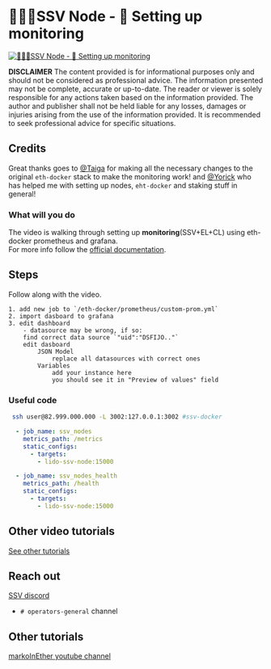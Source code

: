 # 🔷🏃‍♂️SSV Node - 🤖 Setting up monitoring

[![🔷🏃‍♂️SSV Node - 🤖 Setting up monitoring](http://img.youtube.com/vi/4KLgI42zidg/0.jpg)](https://www.youtube.com/watch?v=4KLgI42zidg "🔷🏃‍♂️SSV Node - 🤖 Setting up monitoring")

**DISCLAIMER**
The content provided is for informational purposes only and should not be considered as professional advice. The information presented may not be complete, accurate or up-to-date. The reader or viewer is solely responsible for any actions taken based on the information provided. The author and publisher shall not be held liable for any losses, damages or injuries arising from the use of the information provided. It is recommended to seek professional advice for specific situations.

## Credits 

Great thanks goes to [@Taiga](https://twitter.com/zkTaiga) for making all the necessary changes to the original `eth-docker` stack to make the monitoring work! 
and 
[@Yorick](https://twitter.com/cryptomanuf) who has helped me with setting up nodes, `eht-docker` and staking stuff in general! 

### What will you do
The video is walking through setting up **monitoring**(SSV+EL+CL) using eth-docker prometheus and grafana.  
For more info follow the [official documentation](https://docs.ssv.network/run-a-node/operator-node/installation).

## Steps

Follow along with the video. 

	1. add new job to `/eth-docker/prometheus/custom-prom.yml` 
	2. import dasboard to grafana 
	3. edit dashboard 
		- datasource may be wrong, if so:
		find correct data source `"uid":"DSFIJO.."`
		edit dasboard
			JSON Model
				replace all datasources with correct ones 
			Variables 
				add your instance here
				you should see it in "Preview of values" field 
				
### Useful code 



```bash
 ssh user@82.999.000.000 -L 3002:127.0.0.1:3002 #ssv-docker
```


```yml
  - job_name: ssv_nodes
    metrics_path: /metrics
    static_configs:
      - targets:
        - lido-ssv-node:15000

  - job_name: ssv_nodes_health
    metrics_path: /health
    static_configs:
      - targets:
        - lido-ssv-node:15000

```


## Other video tutorials

[See other tutorials](https://www.youtube.com/channel/UCD7q4qIhrhFjEhSxGdLR-CQ)

## Reach out 

[SSV discord](https://discord.gg/invite/ssvnetworkofficial)
 - `# operators-general` channel 

## Other tutorials 

[markoInEther youtube channel](https://www.youtube.com/channel/UCD7q4qIhrhFjEhSxGdLR-CQ)



